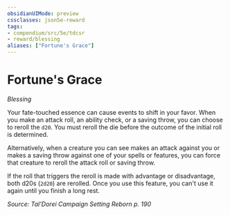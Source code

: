 ```yaml
---
obsidianUIMode: preview
cssclasses: json5e-reward
tags:
- compendium/src/5e/tdcsr
- reward/blessing
aliases: ["Fortune's Grace"]
---
```

# Fortune's Grace
*Blessing*  

Your fate-touched essence can cause events to shift in your favor. When you make an attack roll, an ability check, or a saving throw, you can choose to reroll the `d20`. You must reroll the die before the outcome of the initial roll is determined.

Alternatively, when a creature you can see makes an attack against you or makes a saving throw against one of your spells or features, you can force that creature to reroll the attack roll or saving throw.

If the roll that triggers the reroll is made with advantage or disadvantage, both d20s (`2d20`) are rerolled. Once you use this feature, you can't use it again until you finish a long rest.

*Source: Tal'Dorei Campaign Setting Reborn p. 190*